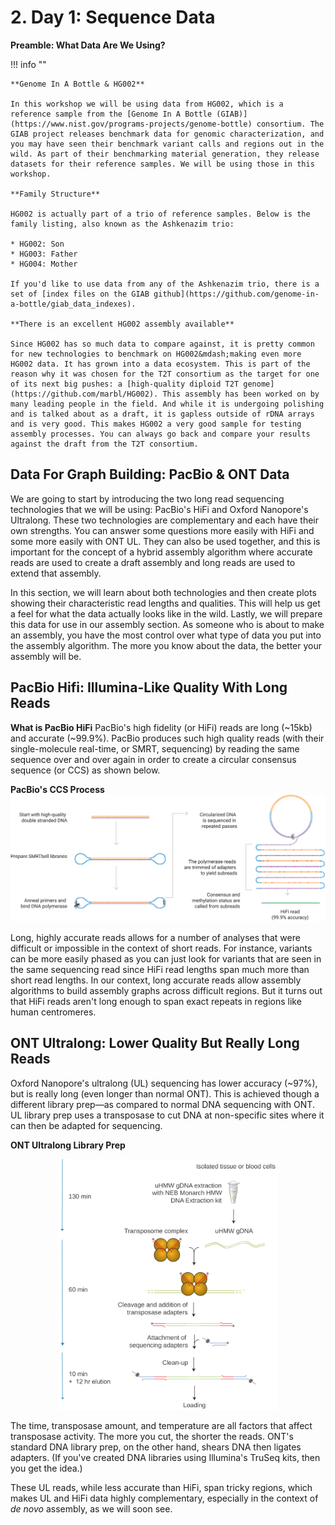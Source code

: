 # 2. Day 1: Sequence Data

**Preamble: What Data Are We Using?**

!!! info ""

    **Genome In A Bottle & HG002** 

    In this workshop we will be using data from HG002, which is a reference sample from the [Genome In A Bottle (GIAB)](https://www.nist.gov/programs-projects/genome-bottle) consortium. The GIAB project releases benchmark data for genomic characterization, and you may have seen their benchmark variant calls and regions out in the wild. As part of their benchmarking material generation, they release datasets for their reference samples. We will be using those in this workshop.
    
    **Family Structure**
    
    HG002 is actually part of a trio of reference samples. Below is the family listing, also known as the Ashkenazim trio:
    
    * HG002: Son
    * HG003: Father
    * HG004: Mother
    
    If you'd like to use data from any of the Ashkenazim trio, there is a set of [index files on the GIAB github](https://github.com/genome-in-a-bottle/giab_data_indexes).
    
    **There is an excellent HG002 assembly available**
    
    Since HG002 has so much data to compare against, it is pretty common for new technologies to benchmark on HG002&mdash;making even more HG002 data. It has grown into a data ecosystem. This is part of the reason why it was chosen for the T2T consortium as the target for one of its next big pushes: a [high-quality diploid T2T genome](https://github.com/marbl/HG002). This assembly has been worked on by many leading people in the field. And while it is undergoing polishing and is talked about as a draft, it is gapless outside of rDNA arrays and is very good. This makes HG002 a very good sample for testing assembly processes. You can always go back and compare your results against the draft from the T2T consortium.
    
## Data For Graph Building: PacBio & ONT Data

We are going to start by introducing the two long read sequencing technologies that we will be using: PacBio's HiFi and Oxford Nanopore's Ultralong. These two technologies are complementary and each have their own strengths. You can answer some questions more easily with HiFi and some more easily with ONT UL. They can also be used together, and this is important for the concept of a hybrid assembly algorithm where accurate reads are used to create a draft assembly and long reads are used to extend that assembly. 

In this section, we will learn about both technologies and then create plots showing their characteristic read lengths and qualities. This will help us get a feel for what the data actually looks like in the wild. Lastly, we will prepare this data for use in our assembly section. As someone who is about to make an assembly, you have the most control over what type of data you put into the assembly algorithm. The more you know about the data, the better your assembly will be.


## PacBio Hifi: Illumina-Like Quality With Long Reads
**What is PacBio HiFi**
PacBio's high fidelity (or HiFi) reads are long (~15kb) and accurate (~99.9%). PacBio produces such high quality reads (with their single-molecule real-time, or SMRT, sequencing) by reading the same sequence over and over again in order to create a circular consensus sequence (or CCS) as shown below. 

**PacBio's CCS Process**
![PacBio CCS Process](https://raw.githubusercontent.com/human-pangenomics/hprc-tutorials/GA-workshop/assembly/genomics_aotearoa/images/sequencing/HiFi-reads-img.svg)

Long, highly accurate reads allows for a number of analyses that were difficult or impossible in the context of short reads. For instance, variants can be more easily phased as you can just look for variants that are seen in the same sequencing read since HiFi read lengths span much more than short read lengths. In our context, long accurate reads allow assembly algorithms to build assembly graphs across difficult regions. But it turns out that HiFi reads aren't long enough to span exact repeats in regions like human centromeres.

## ONT Ultralong: Lower Quality But Really Long Reads
Oxford Nanopore's ultralong (UL) sequencing has lower accuracy (~97%), but is really long (even longer than normal ONT). This is achieved though a different library prep&mdash;as compared to normal DNA sequencing with ONT. UL library prep uses a transposase to cut DNA at non-specific sites where it can then be adapted for sequencing. 

**ONT Ultralong Library Prep**
<p align="center">
    <img src="https://raw.githubusercontent.com/human-pangenomics/hprc-tutorials/GA-workshop/assembly/genomics_aotearoa/images/sequencing/ULK114_workflow_V1-3.svg" width="350"/>
</p>

The time, transposase amount, and temperature are all factors that affect transposase activity. The more you cut, the shorter the reads. ONT's standard DNA library prep, on the other hand, shears DNA then ligates adapters. (If you've created DNA libraries using Illumina's TruSeq kits, then you get the idea.)

These UL reads, while less accurate than HiFi, span tricky regions, which makes UL and HiFi data highly complementary, especially in the context of *de novo* assembly, as we will soon see.

